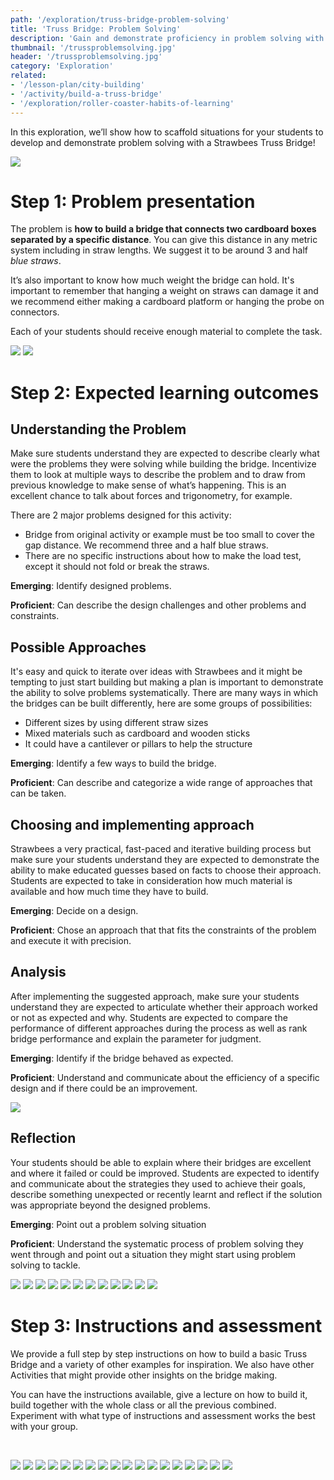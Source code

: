 ```yaml
---
path: '/exploration/truss-bridge-problem-solving'
title: 'Truss Bridge: Problem Solving'
description: 'Gain and demonstrate proficiency in problem solving with this bridge exploration.'
thumbnail: '/trussproblemsolving.jpg'
header: '/trussproblemsolving.jpg'
category: 'Exploration'
related:
- '/lesson-plan/city-building'
- '/activity/build-a-truss-bridge'
- '/exploration/roller-coaster-habits-of-learning'
---
```


In this exploration, we’ll show how to scaffold situations for your students to develop and demonstrate problem solving with a Strawbees Truss Bridge!

![](/trussproblemsolving.jpg)

# Step 1: Problem presentation

The problem is **how to build a bridge that connects two cardboard boxes separated by a specific distance**. You can give this distance in any metric system including in straw lengths. We suggest it to be around 3 and half *blue straws*.

It’s also important to know how much weight the bridge can hold. It's important to remember that hanging a weight on straws can damage it and we recommend either making a cardboard platform or hanging the probe on connectors.

Each of your students should receive enough material to complete the task.

<section component="gallery">

![](/trussproblemsolving01.jpg)
![](/trussproblemsolving02.jpg)

</section>

# Step 2: Expected learning outcomes

## Understanding the Problem

Make sure students understand they are expected to describe clearly what were the problems they were solving while building the bridge. Incentivize them to look at multiple ways to describe the problem and to draw from previous knowledge to make sense of what’s happening. This is an excellent chance to talk about forces and trigonometry, for example.

There are 2 major problems designed for this activity:

* Bridge from original activity or example must be too small to cover the gap distance. We recommend three and a half blue straws.
* There are no specific instructions about how to make the load test, except it should not fold or break the straws.

**Emerging**: Identify designed problems.

**Proficient**: Can describe the design challenges and other problems and constraints.

## Possible Approaches

It's easy and quick to iterate over ideas with Strawbees and it might be tempting to just start building but making a plan is important to demonstrate the ability to solve problems systematically. There are many ways in which the bridges can be built differently, here are some groups of possibilities:

* Different sizes by using different straw sizes
* Mixed materials such as cardboard and wooden sticks
* It could have a cantilever or pillars to help the structure

**Emerging**: Identify a few ways to build the bridge.

**Proficient**: Can describe and categorize a wide range of approaches that can be taken.

## Choosing and implementing approach

Strawbees a very practical, fast-paced and iterative building process but make sure your students understand they are expected to demonstrate the ability to make educated guesses based on facts to choose their approach. Students are expected to take in consideration how much material is available and how much time they have to build.

**Emerging**: Decide on a design.

**Proficient**: Chose an approach that that fits the constraints of the problem and execute it with precision.

## Analysis

After implementing the suggested approach, make sure your students understand they are expected to articulate whether their approach worked or not as expected and why. Students are expected to compare the performance of different approaches during the process as well as rank bridge performance and explain the parameter for judgment.

**Emerging**: Identify if the bridge behaved as expected.

**Proficient**: Understand and communicate about the efficiency of a specific design and if there could be an improvement.

![](/trussproblemsolving26.jpg)

## Reflection

Your students should be able to explain where their bridges are excellent and where it failed or could be improved. Students are expected to identify and communicate about the strategies they used to achieve their goals, describe something unexpected or recently learnt and reflect if the solution was appropriate beyond the designed problems.

**Emerging**: Point out a problem solving situation

**Proficient**: Understand the systematic process of problem solving they went through and point out a situation they might start using problem solving to tackle.

<section component="gallery">

![](/trussproblemsolving03.jpg)
![](/trussproblemsolving04.jpg)
![](/trussproblemsolving05.jpg)
![](/trussproblemsolving11.jpg)
![](/trussproblemsolving12.jpg)
![](/trussproblemsolving07.jpg)
![](/trussproblemsolving08.jpg)
![](/trussproblemsolving13.jpg)
![](/trussproblemsolving10.jpg)
![](/trussproblemsolving14.jpg)
![](/trussproblemsolving15.jpg)
![](/trussproblemsolving16.jpg)

</section>

# Step 3: Instructions and assessment

We provide a full step by step instructions on how to build a basic Truss Bridge and a variety of other examples for inspiration. We also have other Activities that might provide other insights on the bridge making.

You can have the instructions available, give a lecture on how to build it, build together with the whole class or all the previous combined. Experiment with what type of instructions and assessment works the best with your group.

<section component="thumbnails">
<section component="thumbnail" title="Build a Truss Bridge" description="Build a truss bridge and use your hands to understand structural integrity." image="/truss.jpg" path="/activity/build-a-truss-bridge"></section>
</section>

<br />

<section component="gallery">

![](/trussproblemsolving24.jpg)
![](/trussproblemsolving11.jpg)
![](/trussproblemsolving28.jpg)
![](/trussproblemsolving21.jpg)
![](/trussproblemsolving18.jpg)
![](/trussproblemsolving20.jpg)
![](/trussproblemsolving42.jpg)
![](/trussproblemsolving40.jpg)
![](/trussproblemsolving41.jpg)
![](/trussproblemsolving22.jpg)
![](/trussproblemsolving23.jpg)
![](/trussproblemsolving30.jpg)
![](/trussproblemsolving31.jpg)
![](/trussproblemsolving32.jpg)
![](/trussproblemsolving37.jpg)
![](/trussproblemsolving38.jpg)
![](/trussproblemsolving39.jpg)
![](/trussproblemsolving33.jpg)

</section>
